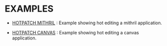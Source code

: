---
---

# EXAMPLES

* [HOTPATCH MITHRIL](hotpatch-mithril/readme.md)
:    Example showing hot editing a mithril application.

* [HOTPATCH CANVAS](hotpatch-canvas/readme.md)
:    Example showing hot editing a canvas application.
